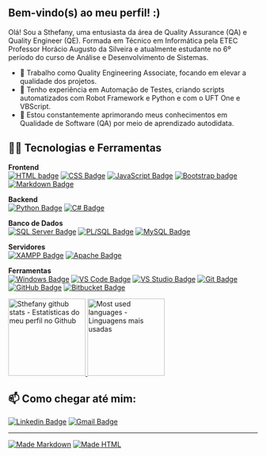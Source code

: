 ## Bem-vindo(s) ao meu perfil! :)  

Olá! Sou a Sthefany, uma entusiasta da área de Quality Assurance (QA) e Quality Engineer (QE). Formada em Técnico em Informática pela ETEC Professor Horácio Augusto da Silveira e atualmente estudante no 6º período do curso de Análise e Desenvolvimento de Sistemas.

- :briefcase: Trabalho como Quality Engineering Associate, focando em elevar a qualidade dos projetos.
- :robot: Tenho experiência em Automação de Testes, criando scripts automatizados com Robot Framework e Python e com o UFT One e VBScript.
- :dart: Estou constantemente aprimorando meus conhecimentos em Qualidade de Software (QA) por meio de aprendizado autodidata.

## :woman_technologist:	 Tecnologias e Ferramentas  

**Frontend**  
[![HTML badge](https://img.shields.io/badge/HTML5-5C2D91?style=for-the-badge&logo=html5&logoColor=white)](https://github.com/sthefanyricardo)
[![CSS Badge](https://img.shields.io/badge/CSS3-5C2D91?style=for-the-badge&logo=css3&logoColor=white)](https://github.com/sthefanyricardo)
[![JavaScript Badge](https://img.shields.io/badge/JavaScript-5C2D91?style=for-the-badge&logo=javascript&logoColor=white)](https://github.com/sthefanyricardo) 
[![Bootstrap badge](https://img.shields.io/badge/Bootstrap-5C2D91?style=for-the-badge&logo=bootstrap&logoColor=white)](https://github.com/sthefanyricardo)
[![Markdown Badge](https://img.shields.io/badge/Markdown-5C2D91?style=for-the-badge&logo=markdown&logoColor=white)](https://github.com/sthefanyricardo)  

**Backend**  
[![Python Badge](https://img.shields.io/badge/PYTHON-5C2D91?style=for-the-badge&logo=python&logoColor=white)](https://github.com/sthefanyricardo)
[![C# Badge](https://img.shields.io/badge/C%23-5C2D91?style=for-the-badge&logo=c-sharp&logoColor=white)](https://github.com/sthefanyricardo)

**Banco de Dados**  
[![SQL Server Badge](https://img.shields.io/badge/Microsoft%20SQL%20Sever-5C2D91?style=for-the-badge&logo=microsoft%20sql%20server&logoColor=white)](https://github.com/sthefanyricardo)
[![PL/SQL Badge](https://img.shields.io/badge/PL/SQ-5C2D91?style=for-the-badge&logo=oracle&logoColor=white)](https://github.com/sthefanyricardo)
[![MySQL Badge](https://img.shields.io/badge/MySQL-5C2D91?style=for-the-badge&logo=mysql&logoColor=white)](https://github.com/sthefanyricardo)  

**Servidores**  
[![XAMPP Badge](https://img.shields.io/badge/Xampp-5C2D91?style=for-the-badge&logo=xampp&logoColor=white)](https://github.com/sthefanyricardo) 
[![Apache Badge](https://img.shields.io/badge/apache-5C2D91?style=for-the-badge&logo=apache&logoColor=white)](https://github.com/sthefanyricardo)  

**Ferramentas**  
[![Windows Badge](https://img.shields.io/badge/Windows-5C2D91?style=for-the-badge&logo=windows&logoColor=white)](https://github.com/sthefanyricardo)
[![VS Code Badge](https://img.shields.io/badge/Visual_Studio_Code-5C2D91?style=for-the-badge&logo=visual%20studio%20code&logoColor=white)](https://github.com/sthefanyricardo)
[![VS Studio Badge](https://img.shields.io/badge/Visual_Studio-5C2D91?style=for-the-badge&logo=visual%20studio&logoColor=white)](https://github.com/sthefanyricardo)
[![Git Badge](https://img.shields.io/badge/Git-5C2D91?style=for-the-badge&logo=git&logoColor=white)](https://github.com/sthefanyricardo)
[![GitHub Badge](https://img.shields.io/badge/GitHub-5C2D91?style=for-the-badge&logo=github&logoColor=white)](https://github.com/sthefanyricardo)
[![Bitbucket Badge](https://img.shields.io/badge/Bitbucket-5C2D91?style=for-the-badge&logo=bitbucket&logoColor=white)](https://github.com/sthefanyricardo)  

<a href="https://github.com/sthefanyricardo">
    <img src="https://github-readme-stats.vercel.app/api?username=sthefanyricardo&count_private=true&show_icons=true&include_all_commits=all&custom_title=Sthefany's%20Github%20Stats&theme=midnight-purple" alt="Sthefany github stats - Estatísticas do meu perfil no Github" height="156">
</a>
<a href="https://github.com/sthefanyricardo">
   <img src="https://github-readme-stats.vercel.app/api/top-langs/?username=sthefanyricardo&layout=compact&theme=midnight-purple&langs_count=6)" alt="Most used languages - Linguagens mais usadas" height="156">
</a>  

## :mailbox: Como chegar até mim:  
[![Linkedin Badge](https://img.shields.io/badge/linkedin-5C2D91?&style=for-the-badge&logo=linkedin&logoColor=white&link=https://www.linkedin.com/in/sthefanyricardo/)](https://www.linkedin.com/in/sthefanyricardo/)
[![Gmail Badge](https://img.shields.io/badge/Gmail-5C2D91?style=for-the-badge&logo=gmail&logoColor=white&link=mailto:s.albuquerque@aluno.ifsp.edu.br)](mailto:s.albuquerque@aluno.ifsp.edu.br)

---

[![Made Markdown](https://img.shields.io/badge/-Made%20with%20Markdown-5C2D91?style=flat-square&logo=markdown&logoColor=white)](https://github.com/sthefanyricardo) 
[![Made HTML](https://img.shields.io/badge/-Made%20with%20HTML-5C2D91?style=flat-square&logo=html5&logoColor=white)](https://github.com/sthefanyricardo)

<!--
**sthefanyricardo/sthefanyricardo** is a ✨ _special_ ✨ repository because its `README.md` (this file) appears on your GitHub profile.

Here are some ideas to get you started:

- 🔭 I’m currently working on ...
- 🌱 I’m currently learning ...
- 👯 I’m looking to collaborate on ...
- 🤔 I’m looking for help with ...
- 💬 Ask me about ...
- 📫 How to reach me: ...
- 😄 Pronouns: ...
- ⚡ Fun fact: ...
-->
